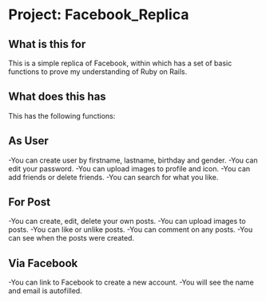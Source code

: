 # Project: Facebook_Replica

## What is this for

  This is a simple replica of Facebook, within which has a set of basic functions to
  prove my understanding of Ruby on Rails.


## What does this has

  This has the following functions:

## As User

  -You can create user by firstname, lastname, birthday and gender.
  -You can edit your password.
  -You can upload images to profile and icon.
  -You can add friends or delete friends.
  -You can search for what you like.

## For Post

  -You can create, edit, delete your own posts.
  -You can upload images to posts.
  -You can like or unlike posts.
  -You can comment on any posts.
  -You can see when the posts were created.

## Via Facebook

  -You can link to Facebook to create a new account.
  -You will see the name and email is autofilled.






